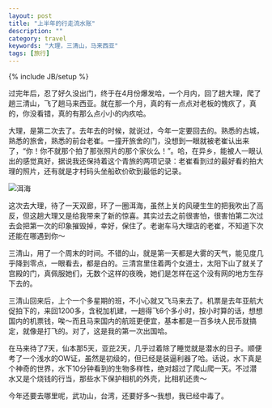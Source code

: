 ```yaml
---
layout: post
title: "上半年的行走流水账"
description: ""
category: travel
keywords: "大理，三清山，马来西亚"
tags: [旅行]
---
```

{% include JB/setup %}  

过完年后，忍了好久没出门，终于在4月份爆发哈，一个月内，回了趟大理，爬了趟三清山，飞了趟马来西亚。就在那一个月，真的有一点点对老板的愧疚了，真的，你没看错，真的有那么点小小的内疚哈。  

大理，是第二次去了。去年去的时候，就说过，今年一定要回去的。熟悉的古城，熟悉的旅舍，熟悉的前台老崔。一撞开旅舍的门，没想到一眼就被老崔认出来了，“你！你不就那个拍了那张照片的那个家伙么！”。哈，在异乡，能被人一眼认出的感觉真好，据说我还保持着这个青旅的两项记录：老崔看到过的最好看的拍大理的照片，还有就是才村码头坐船砍价砍到最低的记录。  


![洱海](http://pic.yupoo.com/kingauthur/CTG2dp6w/medish.jpg)

<!--break-->

这次去大理，待了一天双廊，环了一圈洱海，虽然上关的风硬生生的把我吹出了高反，但这趟大理又是给我带来了新的惊喜。其实过去之前很害怕，很害怕第二次过去会把第一次的印象摧毁掉，幸好，保住了。老谢车马大理店的老崔，不知道下次还能在哪遇到你～  

三清山，用了一个周末的时间。不错的山，就是第一天都是大雾的天气，能见度几乎降到零点，一眼看去，都是白的。三清宫里住着两个女道士，太阳下山了就关了宫殿的门，真佩服她们，无数个这样的夜晚，她们是怎样在这个没有网的地方生存下去的。  

三清山回来后，上个一个多星期的班，不小心就又飞马来去了。机票是去年亚航大促拍下的，来回1200多，含税加机建，一趟得飞6个多小时，按小时算的话，想想国内的机票钱，唉～而且马来国内的航班更便宜，基本都是一百多块人民币就搞定，就像是打飞的。对了，这是我的第一次出国哈。

在马来待了7天，仙本那5天，亚芘2天，几乎过着除了睡觉就是潜水的日子。顺便考了一个浅水的OW证，虽然是初级的，但已经是装逼利器了哈。话说，水下真是个神奇的世界，水下10分钟看到的生物多样性，绝对超过了爬山爬一天。不过潜水又是个烧钱的行当，那些水下保护相机的外壳，比相机还贵～

今年还要去哪里呢，武功山，台湾，还要好多～我想，我已经中毒了。




